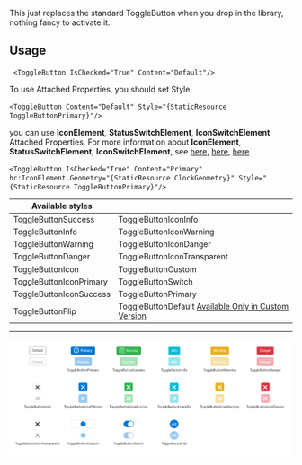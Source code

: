 This just replaces the standard ToggleButton when you drop in the library, nothing fancy to activate it. 

## Usage
```
 <ToggleButton IsChecked="True" Content="Default"/>
```
To use Attached Properties, you should set Style
```
<ToggleButton Content="Default" Style="{StaticResource ToggleButtonPrimary}"/>
```
you can use **IconElement**, **StatusSwitchElement**, **IconSwitchElement** Attached Properties, For more information about **IconElement**, **StatusSwitchElement**, **IconSwitchElement**, see [here](IconElement-Attach), [here](StatusSwitchElement-Attach), [here](IconSwitchElement-Attach)

```
<ToggleButton IsChecked="True" Content="Primary" hc:IconElement.Geometry="{StaticResource ClockGeometry}" Style="{StaticResource ToggleButtonPrimary}"/>
```


| Available styles        |                             |
| ----------------------- | --------------------------- |
| ToggleButtonSuccess     | ToggleButtonIconInfo        |
| ToggleButtonInfo        | ToggleButtonIconWarning     |
| ToggleButtonWarning     | ToggleButtonIconDanger      |
| ToggleButtonDanger      | ToggleButtonIconTransparent |
| ToggleButtonIcon        | ToggleButtonCustom          |
| ToggleButtonIconPrimary | ToggleButtonSwitch          |
| ToggleButtonIconSuccess | ToggleButtonPrimary         |
| ToggleButtonFlip | ToggleButtonDefault [Available Only in Custom Version](https://github.com/ghost1372/HandyControls) |

***

![](https://github.com/HandyOrg/HandyOrgResource/blob/master/HandyControl/Resources/ToggleButton.png)